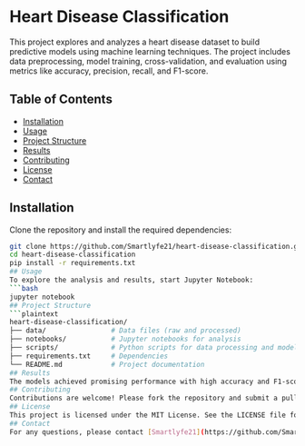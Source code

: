 # Heart Disease Classification

This project explores and analyzes a heart disease dataset to build predictive models using machine learning techniques. The project includes data preprocessing, model training, cross-validation, and evaluation using metrics like accuracy, precision, recall, and F1-score.

## Table of Contents
- [Installation](#installation)
- [Usage](#usage)
- [Project Structure](#project-structure)
- [Results](#results)
- [Contributing](#contributing)
- [License](#license)
- [Contact](#contact)

## Installation

Clone the repository and install the required dependencies:

```bash
git clone https://github.com/Smartlyfe21/heart-disease-classification.git
cd heart-disease-classification
pip install -r requirements.txt
## Usage
To explore the analysis and results, start Jupyter Notebook:
```bash
jupyter notebook
## Project Structure
```plaintext
heart-disease-classification/
├── data/                # Data files (raw and processed)
├── notebooks/           # Jupyter notebooks for analysis
├── scripts/             # Python scripts for data processing and modeling
├── requirements.txt     # Dependencies
└── README.md            # Project documentation
## Results
The models achieved promising performance with high accuracy and F1-scores. Detailed analysis and visualizations can be found in the notebooks.
## Contributing
Contributions are welcome! Please fork the repository and submit a pull request with your improvements.
## License
This project is licensed under the MIT License. See the LICENSE file for details.
## Contact
For any questions, please contact [Smartlyfe21](https://github.com/Smartlyfe21).
